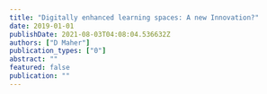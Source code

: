 ```yaml
---
title: "Digitally enhanced learning spaces: A new Innovation?"
date: 2019-01-01
publishDate: 2021-08-03T04:08:04.536632Z
authors: ["D Maher"]
publication_types: ["0"]
abstract: ""
featured: false
publication: ""
---
```


